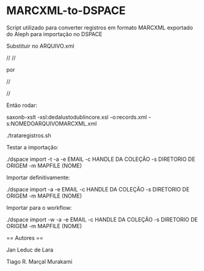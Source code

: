 MARCXML-to-DSPACE
=================

Script utilizado para converter registros em formato MARCXML exportado do Aleph para importação no DSPACE

Substituir no ARQUIVO.xml



//<collection xmlns="http://www.loc.gov/MARC21/slim" xmlns:xsi="http://www.w3.org/2001/XMLSchema-instance"
xsi:schemaLocation="http://www.loc.gov/MARC21/slim http://www.loc.gov/standards/marcxml/schema/MARC21slim.xsd">
//<record xmlns="http://www.loc.gov/MARC21/slim" xmlns:xsi="http://www.w3.org/2001/XMLSchema-instance"
xsi:schemaLocation="http://www.loc.gov/MARC21/slim http://www.loc.gov/standards/marcxml/schema/MARC21slim.xsd">

por 

//<collection>

//<record>
 
Então rodar:

saxonb-xslt -xsl:dedalustodublincore.xsl -o:records.xml -s:NOMEDOARQUIVOMARCXML.xml

./trataregistros.sh

Testar a importação:

./dspace import -t -a -e EMAIL -c HANDLE DA COLEÇÃO -s DIRETORIO DE ORIGEM -m MAPFILE (NOME) 

Importar definitivamente: 

./dspace import -a -e EMAIL -c HANDLE DA COLEÇÃO -s DIRETORIO DE ORIGEM -m MAPFILE (NOME)

Importar para o workflow:

./dspace import -w -a -e EMAIL -c HANDLE DA COLEÇÃO -s DIRETORIO DE ORIGEM -m MAPFILE (NOME)

== Autores == 

Jan Leduc de Lara

Tiago R. Marçal Murakami
